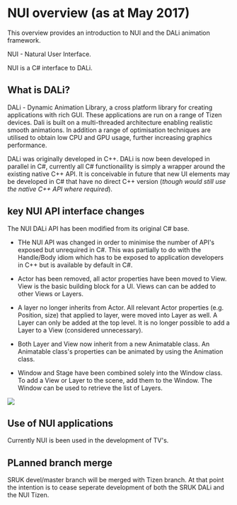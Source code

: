 # NUI overview (as at May 2017)

This overview provides an introduction to NUI and the DALi animation framework.

NUI - Natural User Interface.

NUI is a C# interface to DALi.

## What is DALi?

DALi - Dynamic Animation Library, a cross platform library for creating applications with rich GUI. These applications
are run on a range of Tizen devices. Dali is built on a multi-threaded architecture enabling realistic smooth animations.
In addition a range of optimisation techniques are utilised to obtain low CPU and GPU usage, further increasing graphics
performance.

DALi was originally developed in C++. DALi is now been developed in parallel in C#, currently all C# functionaility
is simply a wrapper around the existing native C++ API. It is conceivable in future that new UI elements may be developed
in C# that have no direct C++ version (_though would still use the native C++ API where required_).

## key NUI API interface changes

The NUI DALi API has been modified from its original C# base.

+ THe NUI API was changed in order to minimise the number of API's exposed but unrequired in C#. This was partially
  to do with the Handle/Body idiom which has to be exposed to application developers in C++ but is available by default
  in C#.

+ Actor has been removed, all actor properties have been moved to View. View is the basic building block for a UI. Views can
  can be added to other Views or Layers.

+ A layer no longer inherits from Actor. All relevant Actor properties (e.g. Position, size) that applied to layer, were moved into Layer as well.
  A Layer can only be added at the top level. It is no longer possible to add a Layer to a View (considered unnecessary).

+ Both Layer and View now inherit from a new Animatable class. An Animatable class's properties can be animated by using the
  Animation class.

+ Window and Stage have been combined solely into the Window class. To add a View or Layer to the scene, add them to the Window.
  The Window can be used to retrieve the list of Layers.

![ ](../Images/NewWindowHierarchy.png)

## Use of NUI applications

Currently NUI is been used in the development of TV's.

## PLanned branch merge

SRUK devel/master branch will be merged with Tizen branch. At that point the intention is to cease seperate development of both
the SRUK DALi and the NUI Tizen.

